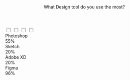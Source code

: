 <!DOCTYPE html>
<!-- Created By MultiWebPress - www.multiwebpress.com -->
<html lang="en">
<head>
  <meta charset="UTF-8">
  <meta name="viewport" content="width=device-width, initial-scale=1.0">
  <title>Poll UI Design | MultiWebPress</title>
  <link rel="stylesheet" href="css/style.css">
</head>
<body>
  <div class="wrapper">
    <header>What Design tool do you use the most? <br></header>
    <div class="poll-area">
      <input type="checkbox" name="poll" id="opt-1">
      <input type="checkbox" name="poll" id="opt-2">
      <input type="checkbox" name="poll" id="opt-3">
      <input type="checkbox" name="poll" id="opt-4">
      <label for="opt-1" class="opt-1">
        <div class="row">
          <div class="column">
            <span class="circle"></span>
            <span class="text">Photoshop</span>
          </div>
          <span class="percent">55%</span>
        </div>
        <div class="progress" id="pstyle1" style='--w:55;'></div>
      </label>
      <label for="opt-2" class="opt-2">
        <div class="row">
          <div class="column">
            <span class="circle"></span>
            <span class="text">Sketch</span>
          </div>
          <span class="percent">20%</span>
        </div>
        <div class="progress" id="pstyle2" style='--w:80;'></div>
      </label>
      <label for="opt-3" class="opt-3">
        <div class="row">
          <div class="column">
            <span class="circle"></span>
            <span class="text">Adobe XD</span>
          </div>
          <span class="percent">20%</span>
        </div>
        <div class="progress" id="pstyle3" style='--w:20;'></div>
      </label>
      <label for="opt-4" class="opt-4">
        <div class="row">
          <div class="column">
            <span class="circle"></span>
            <span class="text">Figma</span>
          </div>
          <span class="percent">96%</span>
        </div>
        <div class="progress" id="pstyle4" style='--w:96;'></div>
      </label>
    </div>
  </div>
  <script src="javascript/script.js"></script>
</body>
</html>